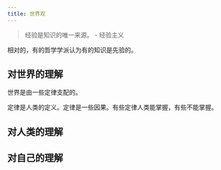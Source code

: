 ```yaml
---
title: 世界观
---
```


> 经验是知识的唯一来源。
> \- 经验主义

相对的，有的哲学学派认为有的知识是先验的。

## 对世界的理解
世界是由一些定律支配的。

定律是人类的定义。定律是一些因果。有些定律人类能掌握，有些不能掌握。

## 对人类的理解

## 对自己的理解